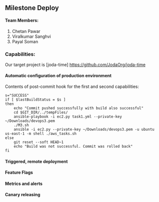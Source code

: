 ## Milestone Deploy

#### Team Members:

1. Chetan Pawar
2. Viralkumar Sanghvi
3. Payal Soman

### Capabilities:

Our target project is [joda-time] https://github.com/JodaOrg/joda-time

#### Automatic configuration of production environment

Contents of post-commit hook for the first and second capabilities:
```
s="SUCCESS"
if [ $lastBuildStatus = $s ]
then
	echo "Commit pushed successfully with build also successful"
	cd $GIT_DIR/../tempFiles/
	ansible-playbook -i ec2.py task1.yml --private-key ~/Downloads/devops3.pem
	./M3.sh
	ansible -i ec2.py --private-key ~/Downloads/devops3.pem -u ubuntu us-east-1 -m shell ./aws_tasks.sh
else
	git reset --soft HEAD~1
	echo "Build was not successful. Commit was rolled back"
fi

```
#### Triggered, remote deployment

#### Feature Flags

#### Metrics and alerts


#### Canary releasing
